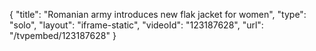 {
    "title": "Romanian army introduces new flak jacket for women",
    "type": "solo",
    "layout": "iframe-static",
    "videoId": "123187628",
    "url": "\/tvpembed\/123187628"
}